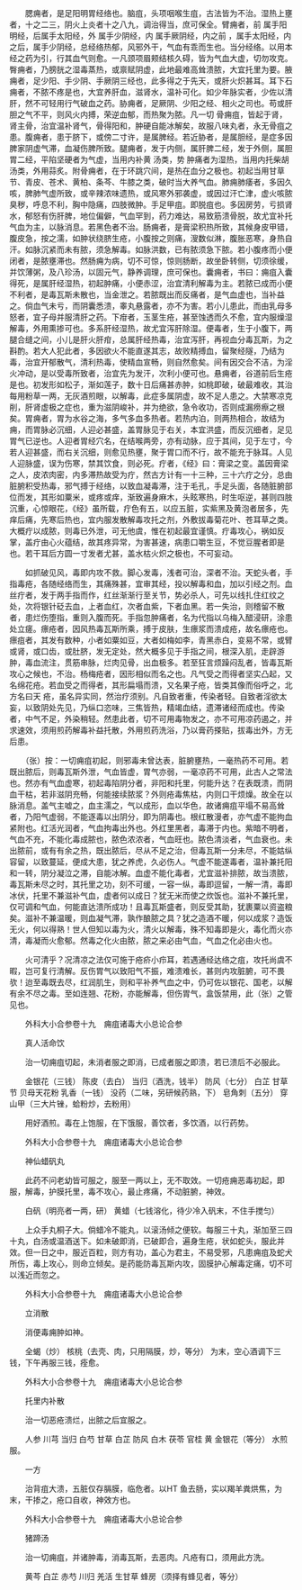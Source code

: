 <!-- { "loadSidebar": true } -->
　　腮痈者，是足阳明胃经络也。脑疽，头项咽喉生疽，古法皆为不治。湿热上壅者，十之二三，阴火上炎者十之八九，调治得当，庶可保全。臂痈者，前 属手阳明经，后属手太阳经，外 属手少阴经，内 属手厥阴经，内之前 ，属手太阳经，内之后，属手少阴经，总经络热郁，风邪外干，气血有乖而生也。当分经络。以用本经之药为引，行其血气则愈。一凡颈项眉颊结核久碍，皆为气血大虚，切勿攻克。臀痈者，乃膀胱之湿毒蒸热，或禀赋阴虚，此地最难高耸溃脓，大宜托里为要。腋痈者，足少阳、手少阴、手厥阴三经也，此多得之于先天，或肝火炽甚耳。耳下石痈者，不脓不疼是也，大宜养肝血，滋肾水，温补可化。如少年脉实者，少佐以清肝，然不可轻用行气破血之药。胁痈者，足厥阴、少阳之经、相火之司也。苟或肝胆之气不平，则风火内搏，荣逆血郁，而热聚为脓。凡一切 骨痈疽，皆起于肾，肾主骨，治宜温补肾气，骨得阳和，肿硬自能冰解矣，故服八味丸者，永无骨疽之患。腹痈者，患于脐下，或傍二寸许，是属脾经。若近胁者，是属胆经，是症多因脾家阴虚气滞，血凝伤脾所致。腿痈者，发于内侧，属肝脾二经，发于外侧，属胆胃二经，平陷坚硬者为气虚，当用内补黄 汤类，势 肿痛者为湿热，当用内托柴胡汤类，外用蒜炙。附骨痈者，在于环跳穴间，是热在血分之极也。初起当用甘草节、青皮、苍术、黄柏、条芩、牛膝之类，破时当大养气血。肺痈肺痿者，多因久咳，脾肺气虚所致，或辛辣浓味遗热，或风寒外邪袭虚，或因过汗亡津，虚火咳脓臭秽，呼息不利，胸中隐痛，四肢微肿。手足甲疽。即脱疽也。多因房劳，亏损肾水，郁怒有伤肝脾，地位偏僻，气血罕到，药力难达，易致筋溃骨脱，故尤宜补托气血为主，以脉消息。若黑色者不治。肠痈者，是膏梁积热所致，其候身皮甲错，腹皮急，按之濡，如肿状绕脐生疮，小腹按之则痛，溲数似淋，腹胀恶寒，身热自汗。如脉沉紧而未有脓，须急解毒。如脉洪数，已有脓须急下脓。若小腹疼而小便闭者，是脓壅滞也。然肠痈为病，切不可惊，惊则肠断，故坐卧转侧，切须徐缓，并饮薄粥，及八珍汤，以固元气，静养调理，庶可保也。囊痈者，书曰：痈疽入囊得死，是属肝经湿热，初起肿痛，小便赤涩，治宜清利解毒为主。若脓已成而小便不利者，是毒瓦斯未散也，当金泄之。若脓既出而反痛者，是气血虚也，当补益之。倘血气未亏，而阴囊悉溃，睾丸悬露者，亦不为害。若小儿患此，而由乳母多怒者，宜子母并服清肝之药。下疳者，玉茎生疮，甚至蚀透而久不愈，宜内服燥湿解毒，外用熏掺可也。多系肝经湿热，故尤宜泻肝除湿。便毒者，生于小腹下，两腿合缝之间，小儿是肝火肝疳，总属肝经热毒，治宜泻肝，再视血分毒瓦斯，为之斟酌。若大人犯此者，多因欲火不能直遂其志，故败精搏血，留聚经隧，乃结为毒，治宜开郁散气，清利热毒，使精血宣畅，则自然愈矣。间有因交合不洁，为淫火冲动，是以受毒所致者，治宜先为发汗，次利小便可也。悬痈者，谷道前后生疮是也。初发形如松子，渐如莲子，数十日后痛甚赤肿，如桃即破，破最难收，其治每用粉草一两，无灰酒煎眼，以解毒，此症多属阴虚，故不足人患之。大禁寒凉克削，肝肾虚极之症也，重为滋阴峻补，并为绝欲，急令收功，否则成漏痨瘵之根矣。胃痈者，胃为水谷之海，多气多血多热者。若热内泊，则两热相合，故结为痈，而胃脉必沉细，人迎必甚盛，盖胃脉见于右关，本宜洪盛，而反沉细者，足见胃气已逆也。人迎者胃经穴名，在结喉两旁，亦有动脉，应于其间，见于左寸，今若人迎甚盛，而右关沉细，则愈见热壅，聚于胃口而不行，故不能充于脉耳。人见人迎脉盛，误为伤寒，禁其饮食，则必死。疔者，《经》曰：膏梁之变。盖因膏梁之人，皮浓肉密，内多滞热故受为疔，然古方计有一十三种，三十六疔之分，总由脏腑积受热毒，邪气搏于经络，以致血凝毒滞，注于毛孔，手足头面，各随脏腑部位而发，其形如粟米，或疼或痒，渐致遍身麻木，头眩寒热，时生呕逆，甚则四肢沉重，心惊眼花，《经》虽所载，疔色有五，以应五脏，实紫黑及黄泡者居多，先痒后痛，先寒后热也，宜内服发散解毒攻托之剂，外敷拔毒菊花叶、苍耳草之类。大概疔以成脓，则毒已外泄，可无他虞，惟在初起最宜谨慎。疔毒攻心，祸如反掌，盖疔由心火蕴结，故其疼异常，为害甚速，病患口嚼生豆，不觉豆腥者即是也。若干耳后方圆一寸发者尤甚，盖水枯火炽之极也，不可妄动。

　　如抓破见风，毒即内攻不救。脚心发毒，浅者可治，深者不治。天蛇头者，手指毒疮，各随经络而生，其痛殊甚，宜审其经，投以解毒和血，加以引经之剂。血丝疔者，发于两手指而作，红丝渐渐行至关节，势必杀人，可先以线扎住红纹之处，次将银针砭去血，上者血红，次者血紫，下者血黑。若一失治，则稽留不散者，患烂伤堕指，重则入腹而死。手指忽肿痛者，名为代指以乌梅入醋浸研，涂患处立瘥。瘭疮者，因风热毒瓦斯所乘，搏于皮肤，生瘭浆而溃成疮，故名瘭疮也。瘭疽者，其发有数种，小者如粟如豆，大者如梅如李，青黑赤白，变易不常，或臂或肾，或口齿，或肚脐，发无定处，然大概多见于手指之间，根深入肌，走辟游肿，毒血流注，贯筋串脉，烂肉见骨，出血极多。若至狂言烦躁闷乱者，皆毒瓦斯攻心之候也，不治。杨梅疮者，因形相似而名之也。凡气受之而得者坚实凸起，又名绵花疮。若血受之而得者，其形扁塌而溃，又名果子疮，皆类其像而俗呼之，北方名曰天 疮，虽名异实同，然治疗须别。凡自致者重，传染者轻。自致者淫欲太妄，以致阴处先见，乃纵口恣味，三焦皆热，精竭血结，遗滞诸经而成也。传染者，中气不足，外染稍轻。然患此者，切不可用毒物发之，亦不可用凉药遏之，并求速效，须用煎药解毒补益托散，外用煎药洗浴，乃以膏药搽贴，拔毒出外，方无后患。

　　（张）按：一切痈疽初起，则邪毒未曾达表，脏腑壅热，一毫热药不可用。若既出脓后，则毒瓦斯外泄，气血皆虚，胃气亦弱，一毫凉药不可用，此古人之常法也。然亦有气血虚寒，初起毒陷阴分者，非阳和托里，何能升达？在表既溃，而阴血干枯，若非滋阴充畅，何能接续脓浆？外则疮毒焦枯，内则口干烦燥。故全在以脉消息。盖气主嘘之，血主濡之，气以成形，血以华色，故诸痈疽平塌不易高耸者，乃阳气虚弱，不能逐毒以出阴分，即为阴毒也。根红散漫者，亦气虚不能拘血紧附也。红活光润者，气血拘毒出外也。外红里黑者，毒滞于内也。紫暗不明者，气血不充，不能化毒成脓也，脓色浓浓者，气血旺也。脓色清淡者，气血衰也。未出脓前，或有有余之热，既出脓后，尽从不足之治，但毒瓦斯一分未尽，不能姑纵容留，以致蔓延，便成大患，犹之养虎，久必伤人。气虚不能遂毒者，温补兼托阳和一转，阴分凝泣之滞，自能冰解。血虚不能化毒者，尤宜滋补排脓，故当溃脓，毒瓦斯未尽之时，其托里之功，刻不可缓，一容一纵，毒即逗留，一解一清，毒即冰伏，托里不兼滋补气血，虚者何以成日？犹无米而使之炊饭也。滋补不兼托里，仅可调和气血，何能直达溃所成功！且毒瓦斯盛者，则反受其助，犹裹粟以资盗粮矣。滋补不兼温暖，则血凝气滞，孰作酿脓之具？犹之造酒不暖，何以成浆？造饭无火，何以得熟！世人但知以毒为火，清火以解毒，殊不知毒即是火，毒化而火亦清，毒凝而火愈郁。然毒之化火由脓，脓之来必由气血，气血之化必由火也。

　　火可清乎？况清凉之法仅可施于疮疥小疖耳，若遇通经达络之疽，攻托尚虞不暇，岂可复行清解。反伤胃气以致阳气不振，难溃难长，甚则内攻脏腑，可不畏欤！迨至毒既去尽，红润肌生，则和平补养气血之中，仍可佐以银花、国老，以解有余不尽之毒。至如连翘、花粉，亦能解毒，但伤胃气，盒饭禁用，此（张）之管见也。

　　外科大小合参卷十九　痈疽诸毒大小总论合参

　　真人活命饮

　　治一切痈疽切起，未消者服之即消，已成者服之即溃，若已溃后不必服此。

　　金银花（三钱） 陈皮（去白） 当归（酒洗，钱半） 防风（七分） 白芷 甘草节 贝母天花粉 乳香（一钱） 没药（二味，另研候药熟，下） 皂角刺（五分） 穿山甲（三大片锉，蛤粉炒，去粉用）

　　用好酒煎。毒在上饱服，在下饿服，善饮者，多饮酒，以行药势。

　　外科大小合参卷十九　痈疽诸毒大小总论合参

　　神仙蜡矾丸

　　此药不问老幼皆可服之，服至一两以上，无不取效。一切疮痈恶毒初起，即服，解毒，护膜托里，毒不攻心，最止疼痛，不动脏腑，神效。

　　白矾（明亮者一两，研） 黄蜡（七钱溶化，待少冷入矾末，不住手搅匀）

　　上众手丸桐子大。倘蜡冷不能丸，以滚汤倾之便软。每服三十丸，渐加至三四十丸，白汤或温酒送下。如未破即消，已破即合，遍身生疮，状如蛇头，服此并效。但一日之中，服近百粒，则方有功，盖心为君主，不易受邪，凡患痈疽及蛇犬所伤，毒上攻心，则命立倾矣。是药能防毒瓦斯内攻，固膜护心解毒定痛，切不可以浅近而忽之。

　　外科大小合参卷十九　痈疽诸毒大小总论合参

　　立消散

　　消便毒痈肿如神。

　　全蝎（炒） 核桃（去壳、肉，只用隔膜，炒，等分） 为末，空心酒调下三钱，下午再服三钱，痊愈。

　　外科大小合参卷十九　痈疽诸毒大小总论合参

　　托里内补散

　　治一切恶疮溃烂，出脓之后宜服之。

　　人参 川芎 当归 白芍 甘草 白芷 防风 白木 茯苓 官桂 黄 金银花（等分） 水煎服。

　　一方

　　治背疽大溃，五脏仅存膈膜，临危者。以HT 鱼去肠，实以羯羊粪烘焦，为末，干掺之，疮口自收，神效方也。

　　外科大小合参卷十九　痈疽诸毒大小总论合参

　　猪蹄汤

　　治一切痈疽，并诸肿毒，消毒瓦斯，去恶肉。凡疮有口，须用此方洗。

　　黄芩 白芷 赤芍 川归 羌活 生甘草 蜂房（须择有蜂见者，等分）

